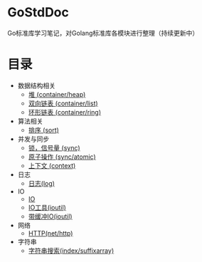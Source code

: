 # GoStdDoc
Go标准库学习笔记，对Golang标准库各模块进行整理（持续更新中）
# 目录
* 数据结构相关
  * [堆 (container/heap)](https://github.com/preytaren/go-doc-zh/blob/master/container/heap.md)
  * [双向链表 (container/list)](https://github.com/preytaren/go-doc-zh/blob/master/container/list.md)
  * [环形链表 (container/ring)](https://github.com/preytaren/go-doc-zh/blob/master/container/ring.md)
* 算法相关
  * [排序 (sort)](https://github.com/preytaren/go-doc-zh/blob/master/sort.md)
* 并发与同步
  * [锁，信号量 (sync)](https://github.com/preytaren/go-doc-zh/blob/master/sync/sync.md)
  * [原子操作 (sync/atomic)](https://github.com/preytaren/go-doc-zh/blob/master/sync/atomic.md)
  * [上下文 (context)](https://github.com/preytaren/go-doc-zh/blob/master/context/context.md)
* 日志
  * [日志(log)](https://github.com/preytaren/go-doc-zh/blob/master/log/log.md) 
* IO
  * [IO](https://github.com/preytaren/go-doc-zh/blob/master/io/io.md) 
  * [IO工具(ioutil)](https://github.com/preytaren/go-doc-zh/blob/master/io/ioutil.md)
  * [带缓冲IO(ioutil)](https://github.com/preytaren/go-doc-zh/blob/master/bufio/bufio.md)
* 网络
  * [HTTP(net/http)](https://github.com/preytaren/go-doc-zh/blob/master/net/http/http.md)
* 字符串
  * [字符串搜索(index/suffixarray)](https://github.com/preytaren/go-doc-zh/blob/master/index/suffixarray.md)